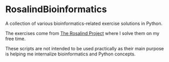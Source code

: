# RosalindBioinformatics

A collection of various bioinformatics-related exercise
solutions in Python.

The exercises come from [The Rosalind Project](https://rosalind.info/problems/locations/) where I solve them on my free time.

These scripts are not intended to be used practically as 
their main purpose is helping me internalize bioinformatics
and Python concepts.
